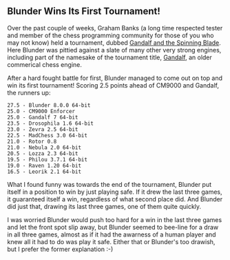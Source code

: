 Blunder Wins Its First Tournament!
----------------------------------

Over the past couple of weeks, Graham Banks (a long time respected tester and member of the chess programming community for those of 
you who may not know) held a tournament, dubbed [Gandalf and the Spinning Blade](http://talkchess.com/forum3/viewtopic.php?f=6&t=80228). 
Here Blunder was pittied against a slate of many other very strong engines, including part of the namesake of the tournament title,
[Gandalf](https://www.chessprogramming.org/Gandalf), an older commerical chess engine.

After a hard fought battle for first, Blunder managed to come out on top and win its first tournament! Scoring 2.5 points ahead of CM9000
and Gandalf, the runners up:

```
27.5 - Blunder 8.0.0 64-bit
25.0 - CM9000 Enforcer
25.0 - Gandalf 7 64-bit
23.5 - Drosophila 1.6 64-bit
23.0 - Zevra 2.5 64-bit
22.5 - MadChess 3.0 64-bit
21.0 - Rotor 0.8
21.0 - Nebula 2.0 64-bit
20.5 - Lozza 2.3 64-bit
19.5 - Philou 3.7.1 64-bit
19.0 - Raven 1.20 64-bit
16.5 - Leorik 2.1 64-bit
```

What I found funny was towards the end of the tournament, Blunder put itself in a position to win by just playing safe. If it drew the
last three games, it guaranteed itself a win, regardless of what second place did. And Blunder did just that, drawing its last three games,
one of them quite quickly. 

I was worried Blunder would push too hard for a win in the last three games and let the front spot slip away, but Blunder seemed to bee-line
for a draw in all three games, almost as if it had the awarness of a human player and knew all it had to do was play it safe. Either that
or Blunder's too drawish, but I prefer the former explanation :-)
